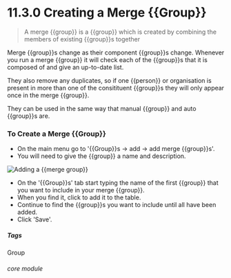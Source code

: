 # 11.3.0    Creating a Merge {{Group}}

> A merge {{group}} is a {{group}} which is created by combining the members of existing {{group}}s together

Merge {{group}}s change as their component {{group}}s change. Whenever you run a merge {{group}} it will check each of the {{group}}s that it is composed of and give an up-to-date list.

They also remove any duplicates, so if one {{person}} or organisation is present in more than one of the consitituent {{group}}s they will only appear once in the merge {{group}}. 

They can be used in the same way that manual {{group}} and auto {{group}}s are.

### To Create a Merge {{Group}}

- On the main menu go to '{{Group}}s -> add -> add merge {{group}}s'. 
- You will need to give the {{group}} a name and description. 

![Adding a {{merge group}}](183a.png)

- On the '{{Group}}s' tab start typing the name of the first {{group}} that you want to include in your merge {{group}}.
- When you find it, click to add it to the table. 
- Continue to find the {{group}}s you want to include until all have been added.
- Click 'Save'. 


##### Tags
Group

###### core module


